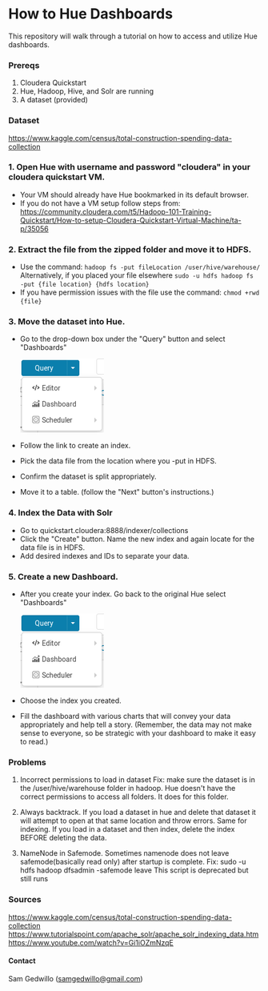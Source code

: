 # How to Hue Dashboards
This repository will walk through a tutorial on how to access and utilize Hue dashboards.

### Prereqs
1. Cloudera Quickstart
2. Hue, Hadoop, Hive, and Solr are running
3. A dataset (provided)

### Dataset
https://www.kaggle.com/census/total-construction-spending-data-collection 

### 1. Open Hue with username and password "cloudera" in your cloudera quickstart VM.
- Your VM should already have Hue bookmarked in its default browser.
- If you do not have a VM setup follow steps from:
  https://community.cloudera.com/t5/Hadoop-101-Training-Quickstart/How-to-setup-Cloudera-Quickstart-Virtual-Machine/ta-p/35056

### 2. Extract the file from the zipped folder and move it to HDFS.
- Use the command: `hadoop fs -put fileLocation /user/hive/warehouse/`
  Alternatively, if you placed your file elsewhere `sudo -u hdfs hadoop fs -put {file location} {hdfs location}`
- If you have permission issues with the file use the command: `chmod +rwd {file}`

### 3. Move the dataset into Hue.
- Go to the drop-down box under the "Query" button and select "Dashboards"

    ![alt text](https://github.com/samgedwillo/How-To-Hue-Dashboards/blob/master/Dashboard.PNG "To Dashboard")
- Follow the link to create an index.
- Pick the data file from the location where you -put in HDFS.
- Confirm the dataset is split appropriately.
- Move it to a table. (follow the "Next" button's instructions.)

### 4. Index the Data with Solr
- Go to quickstart.cloudera:8888/indexer/collections
- Click the "Create" button. Name the new index and again locate for the data file is in HDFS.
- Add desired indexes and IDs to separate your data.

### 5. Create a new Dashboard.
- After you create your index. Go back to the original Hue select "Dashboards"

    ![alt text](https://github.com/samgedwillo/How-To-Hue-Dashboards/blob/master/Dashboard.PNG "To Dashboard")
- Choose the index you created.
- Fill the dashboard with various charts that will convey your data appropriately and help tell a story.
  (Remember, the data may not make sense to everyone, so be strategic with your dashboard to make it easy
   to read.)

### Problems
1. Incorrect permissions to load in dataset
    Fix: make sure the dataset is in the /user/hive/warehouse folder in hadoop. Hue doesn't have the correct permissions to access all folders. It does for this folder.

2. Always backtrack.
   If you load a dataset in hue and delete that dataset it will attempt to open at that same location and throw errors. Same for indexing. If you load in a dataset and then index, delete the index BEFORE deleting the data.

3. NameNode in Safemode.
   Sometimes namenode does not leave safemode(basically read only) after 
   startup is complete. 
   Fix: sudo -u hdfs hadoop dfsadmin -safemode leave
   This script is deprecated but still runs


### Sources
https://www.kaggle.com/census/total-construction-spending-data-collection
https://www.tutorialspoint.com/apache_solr/apache_solr_indexing_data.htm
https://www.youtube.com/watch?v=Gi1iOZmNzqE

#### Contact
Sam Gedwillo (samgedwillo@gmail.com)
